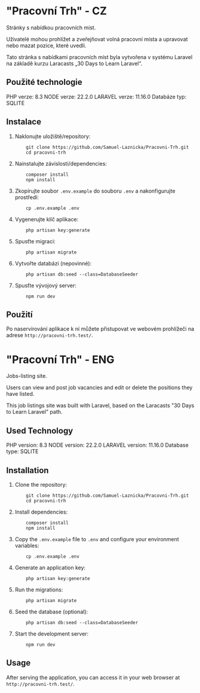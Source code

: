 # "Pracovní Trh" - CZ

Stránky s nabídkou pracovních míst.

Uživatelé mohou prohlížet a zveřejňovat volná pracovní místa a upravovat nebo mazat pozice, které uvedli.

Tato stránka s nabídkami pracovních míst byla vytvořena v systému Laravel na základě kurzu Laracasts „30 Days to Learn Laravel“.

## Použité technologie

PHP verze: 8.3
NODE verze: 22.2.0
LARAVEL verze: 11.16.0
Databáze typ: SQLITE

## Instalace

1. Naklonujte uložiště/repository:
    ```
        git clone https://github.com/Samuel-Laznicka/Pracovni-Trh.git
        cd pracovni-trh
    ```

2. Nainstalujte závislosti/dependencies:
    ```
        composer install
        npm install
    ```

3. Zkopírujte soubor `.env.example` do souboru `.env` a nakonfigurujte prostředí:
    ```
        cp .env.example .env
    ```

4. Vygenerujte klíč aplikace:
    ```
        php artisan key:generate
    ```

5. Spusťte migraci:
    ```
        php artisan migrate
    ```

6. Vytvořte databázi (nepovinné):
    ```
        php artisan db:seed --class=DatabaseSeeder
    ```

7. Spusťte vývojový server:
    ```
        npm run dev
    ```

## Použití

Po naservírování aplikace k ní můžete přistupovat ve webovém prohlížeči na adrese `http://pracovni-trh.test/`.




# "Pracovní Trh" - ENG

Jobs-listing site.

Users can view and post job vacancies and edit or delete the positions they have listed.

This job listings site was built with Laravel, based on the Laracasts "30 Days to Learn Laravel" path.

## Used Technology

PHP version: 8.3
NODE version: 22.2.0
LARAVEL version: 11.16.0
Database type: SQLITE

## Installation

1. Clone the repository:
    ```
        git clone https://github.com/Samuel-Laznicka/Pracovni-Trh.git
        cd pracovni-trh
    ```

2. Install dependencies:
    ```
        composer install
        npm install
    ```


3. Copy the `.env.example` file to `.env` and configure your environment variables:
    ```
        cp .env.example .env
    ```

4. Generate an application key:
    ```
        php artisan key:generate
    ```

5. Run the migrations:
    ```
        php artisan migrate
    ```

6. Seed the database (optional):
    ```
        php artisan db:seed --class=DatabaseSeeder
    ```

7. Start the development server:
    ```
        npm run dev
    ```

## Usage

After serving the application, you can access it in your web browser at `http://pracovni-trh.test/`.
